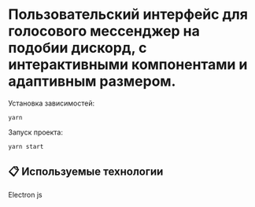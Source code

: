 # Пользовательский интерфейс для голосового мессенджер на подобии дискорд, с интерактивными компонентами и адаптивным размером. 

Установка зависимостей:

`yarn`

Запуск проекта:

`yarn start`

## 📋 Используемые технологии

Electron js<br />

